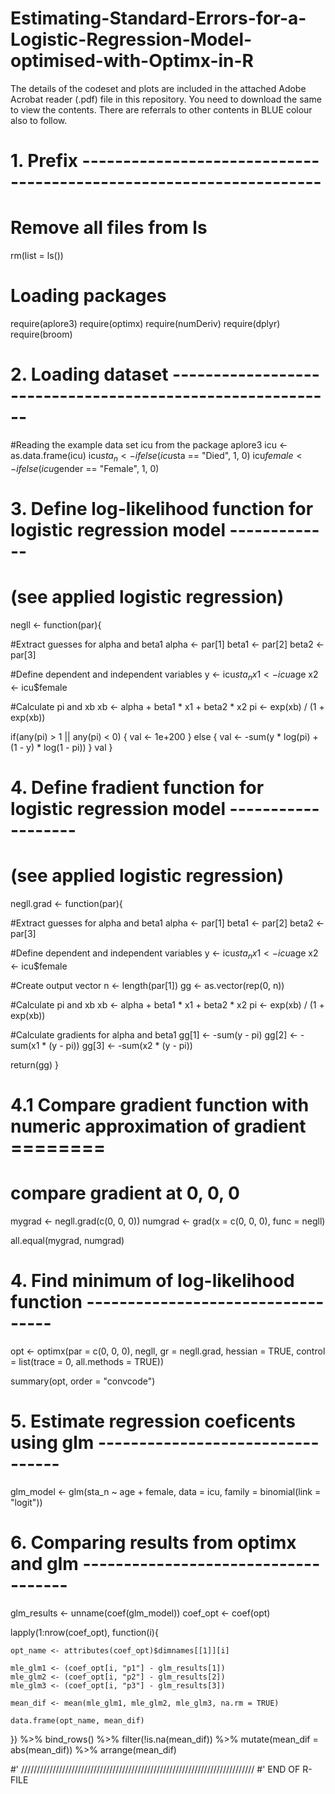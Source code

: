 # Estimating-Standard-Errors-for-a-Logistic-Regression-Model-optimised-with-Optimx-in-R


The details of the codeset and plots are included in the attached Adobe Acrobat reader (.pdf) file in this repository. 
You need to download the same to view the contents. There are referrals to other contents in BLUE colour also to follow.


# 1. Prefix -------------------------------------------------------------------

# Remove all files from ls
rm(list = ls())

# Loading packages
require(aplore3)
require(optimx)
require(numDeriv)
require(dplyr)
require(broom)

# 2. Loading dataset ----------------------------------------------------------

#Reading the example data set icu from the package aplore3
icu <- as.data.frame(icu)
icu$sta_n <- ifelse(icu$sta == "Died", 1, 0)
icu$female <- ifelse(icu$gender == "Female", 1, 0)

# 3. Define log-likelihood function for logistic regression model -------------
# (see applied logistic regression)
negll <- function(par){
  
  #Extract guesses for alpha and beta1
  alpha <- par[1]
  beta1 <- par[2]
  beta2 <- par[3]
  
  #Define dependent and independent variables
  y  <- icu$sta_n
  x1 <- icu$age
  x2 <- icu$female
  
  #Calculate pi and xb
  xb <- alpha + beta1 * x1 + beta2 * x2
  pi <- exp(xb) / (1 + exp(xb))
  
  if(any(pi) > 1 || any(pi) < 0) {
    val <- 1e+200
  } else {
    val <- -sum(y * log(pi) + (1 - y) * log(1 - pi))
  }
  val
}

# 4. Define fradient function for logistic regression model -------------------
# (see applied logistic regression)
negll.grad <- function(par){
  
  #Extract guesses for alpha and beta1
  alpha <- par[1]
  beta1 <- par[2]
  beta2 <- par[3]
  
  #Define dependent and independent variables
  y  <- icu$sta_n
  x1 <- icu$age
  x2 <- icu$female
  
  #Create output vector
  n <- length(par[1])
  gg <- as.vector(rep(0, n))
  
  #Calculate pi and xb
  xb <- alpha + beta1 * x1 + beta2 * x2
  pi <- exp(xb) / (1 + exp(xb))
  
  #Calculate gradients for alpha and beta1
  gg[1] <- -sum(y - pi)
  gg[2] <- -sum(x1 * (y - pi))
  gg[3] <- -sum(x2 * (y - pi))
  
  return(gg)
}

# 4.1 Compare gradient function with numeric approximation of gradient ========
# compare gradient at 0, 0, 0
mygrad <- negll.grad(c(0, 0, 0))
numgrad <- grad(x = c(0, 0, 0), func = negll)

all.equal(mygrad, numgrad)

# 4. Find minimum of log-likelihood function ----------------------------------
opt <- optimx(par = c(0, 0, 0), negll, 
              gr = negll.grad,
              hessian = TRUE,
              control = list(trace = 0, all.methods = TRUE))

summary(opt, order = "convcode")

# 5. Estimate regression coeficents using glm ---------------------------------
glm_model <- glm(sta_n ~ age + female, 
                 data = icu,
                 family = binomial(link = "logit"))

# 6. Comparing results from optimx and glm ------------------------------------
glm_results <- unname(coef(glm_model))
coef_opt <- coef(opt)

lapply(1:nrow(coef_opt), function(i){
    
    opt_name <- attributes(coef_opt)$dimnames[[1]][i]

    mle_glm1 <- (coef_opt[i, "p1"] - glm_results[1])
    mle_glm2 <- (coef_opt[i, "p2"] - glm_results[2])
    mle_glm3 <- (coef_opt[i, "p3"] - glm_results[3])
    
    mean_dif <- mean(mle_glm1, mle_glm2, mle_glm3, na.rm = TRUE)
    
    data.frame(opt_name, mean_dif)
    
  }) %>% 
    bind_rows() %>% 
  filter(!is.na(mean_dif)) %>% 
  mutate(mean_dif = abs(mean_dif)) %>% 
  arrange(mean_dif)
  
  #' //////////////////////////////////////////////////////////////////////////
  #' END OF R-FILE
